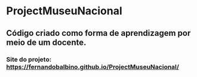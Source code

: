 # ProjectMuseuNacional
## Código criado como forma de aprendizagem por meio de um docente.
### Site do projeto: https://fernandobalbino.github.io/ProjectMuseuNacional/
